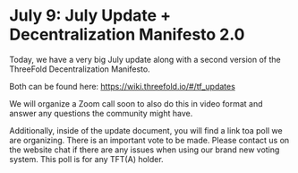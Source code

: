 # July 9: July Update + Decentralization Manifesto 2.0

Today, we have a very big July update along with a second version of the ThreeFold Decentralization Manifesto.

Both can be found here: https://wiki.threefold.io/#/tf_updates

We will organize a Zoom call soon to also do this in video format and answer any questions the community might have.

Additionally, inside of the update document, you will find a link toa  poll we are organizing. There is an important vote to be made. Please contact us on the website chat if there are any issues when using our brand new voting system. This poll is for any TFT(A) holder.